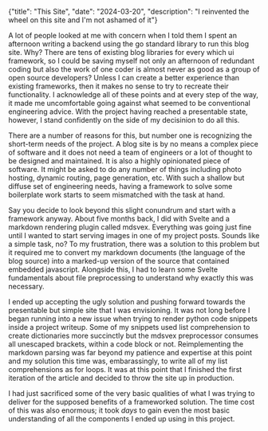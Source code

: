 {"title": "This Site", "date": "2024-03-20", "description": "I reinvented the wheel on this site and I'm not ashamed of it"}

A lot of people looked at me with concern when I told them I spent an afternoon writing a backend using the go standard library to run this blog site. Why? There are tens of existing blog libraries for every which ui framework, so I could be saving myself not only an afternoon of redundant coding but also the work of one coder is almost never as good as a group of open source developers? Unless I can create a better experience than existing frameworks, then it makes no sense to try to recreate their functionality. I acknowledge all of these points and at every step of the way, it made me uncomfortable going against what seemed to be conventional engineering advice. With the project having reached a presentable state, however, I stand confidently on the side of my decisinion to do all this.

There are a number of reasons for this, but number one is recognizing the short-term needs of the project. A blog site is by no means a complex piece of software and it does not need a team of engineers or a lot of thought to be designed and maintained. It is also a highly opinionated piece of software. It might be asked to do any number of things including photo hosting, dynamic routing, page generation, etc. With such a shallow but diffuse set of engineering needs, having a framework to solve some boilerplate work starts to seem mismatched with the task at hand.

Say you decide to look beyond this slight conundrum and start with a framework anyway. About five months back, I did with Svelte and a markdown rendering plugin called mdsvex. Everything was going just fine until I wanted to start serving images in one of my project posts. Sounds like a simple task, no? To my frustration, there was a solution to this problem but it required me to convert my markdown documents (the language of the blog source) into a marked-up version of the source that contained embedded javascript. Alongside this, I had to learn some Svelte fundamentals about file preprocessing to understand why exactly this was necessary.

I ended up accepting the ugly solution and pushing forward towards the presentable but simple site that I was envisioning. It was not long before I began running into a new issue when trying to render python code snippets inside a project writeup. Some of my snippets used list comprehension to create dictionaries more succinctly but the mdsvex preprocessor consumes all unescaped brackets, within a code block or not. Reimplementing the markdown parsing was far beyond my patience and expertise at this point and my solution this time was, embarassingly, to write all of my list comprehensions as for loops. It was at this point that I finished the first iteration of the article and decided to throw the site up in production.

I had just sacrificed some of the very basic qualities of what I was trying to deliver for the supposed benefits of a frameworked solution. The time cost of this was also enormous; it took _days_ to gain even the most basic understanding of all the components I ended up using in this project.

